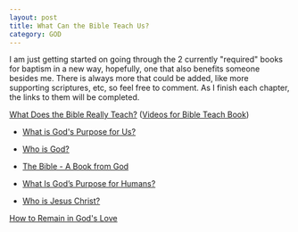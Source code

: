 ```yaml
---
layout: post
title: What Can the Bible Teach Us?
category: GOD
---
```


I am just getting started on going through the 2 currently "required" books for baptism in a new way, hopefully, one that also benefits someone besides me. There is always more that could be added, like more supporting scriptures, etc, so feel free to comment. As I finish each chapter,  the links to them will be completed. 

[What Does the Bible Really Teach?](https://www.jw.org/en/library/books/bible-teach/) ([Videos for Bible Teach Book](https://www.jw.org/en/library/books/Bible-Study-Video-Reference-Guide/What-Can-the-Bible-Teach-Us/))

- [What is God's Purpose for Us?](https://www.keepandshare.com/doc/8254547/what-is-god-s-purpose-for-us?ifr=y#comments)

- [Who is God?](https://www.keepandshare.com/doc/8254548/chapter-01-who-is-god?ifr=y#summary)

- [The Bible - A Book from God](https://www.keepandshare.com/doc/8254549/chapter-02-the-bible-a-book-from-god?ifr=y#comments)

- [What Is God’s Purpose for Humans?](https://www.keepandshare.com/doc/8254550/chapter-03-what-is-god-s-purpose-for-humans?ifr=y#comments)

- [Who is Jesus Christ?](https://www.keepandshare.com/doc/8254551/chapter-04-who-is-jesus-christ?ifr=y#summary)

[How to Remain in God's Love](https://www.jw.org/en/library/books/in-gods-love/)
